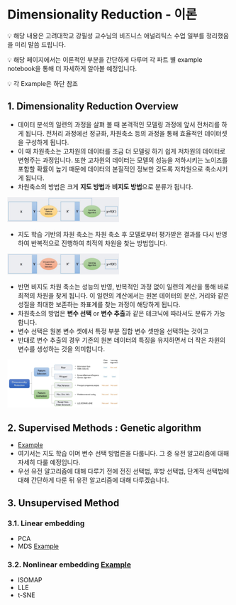 # **Dimensionality Reduction**  - 이론

<aside>
💡 해당 내용은 고려대학교 강필성 교수님의 비즈니스 애널리틱스 수업 일부를 정리했음을 미리 말씀 드립니다.
  
💡 해당 페이지에서는 이론적인 부분을 간단하게 다루며 각 파트 별 example notebook을 통해 더 자세하게 알아볼 예정입니다. 
  
💡 각 Example은 하단 참조 
</aside>

## 1. **Dimensionality Reduction Overview**

- 데이터 분석의 일련의 과정을 살펴 볼 때 본격적인 모델링 과정에 앞서 전처리를 하게 됩니다. 전처리 과정에선 정규화, 차원축소 등의 과정을 통해 효율적인 데이터셋을 구성하게 됩니다.
- 이 때 차원축소는 고차원의 데이터를 조금 더 모델링 하기 쉽게 저차원의 데이터로 변형주는 과정입니다. 또한 고차원의 데이터는 모델의 성능을 저하시키는 노이즈를 포함할 확률이 높기 때문에 데이터의 본질적인 정보만 갖도록 저차원으로 축소시키게 됩니다.
- 차원축소의 방법은 크게 **지도 방법**과 **비지도 방법**으로 분류가 됩니다.
<img src="https://github.com/crimama/BA/blob/main/1.Dimensionality%20Reduction/source/Untitled.png"  width="50%" height="50%"/>

- 지도 학습 기반의 차원 축소는 차원 축소 후 모델로부터 평가받은 결과를 다시 반영하여 반복적으로 진행하여 최적의 차원을 찾는 방법입니다.


<img src="https://github.com/crimama/BA/blob/main/1.Dimensionality%20Reduction/source/Untitled%201.png"  width="50%" height="50%"/>

- 반면 비지도 차원 축소는 성능의 반영, 반복적인 과정 없이 일련의 계산을 통해 바로 최적의 차원을 찾게 됩니다. 이 일련의 계산에서는 원본 데이터의 분산, 거리와 같은 성질을 최대한 보존하는 좌표계를 찾는 과정이 해당하게 됩니다.
- 차원축소의 방법은 **변수 선택** or **변수 추출**과 같은 테크닉에 따라서도 분류가 가능합니다.
- 변수 선택은 원본 변수 셋에서 특정 부분 집합 변수 셋만을 선택하는 것이고
- 반대로 변수 추출의 경우 기존의 원본 데이터의 특징을 유지하면서 더 작은 차원의 변수를 생성하는 것을 의미합니다.


<img src="https://github.com/crimama/BA/blob/main/1.Dimensionality%20Reduction/source/Untitled%202.png"  width="50%" height="50%"/>

## 2. Supervised Methods : Genetic algorithm 

- [Example](https://github.com/crimama/BA/blob/main/1.Dimensionality%20Reduction/1.Genetic.ipynb)
- 여기서는 지도 학습 이며 변수 선택 방법론을 다룹니다. 그 중 유전 알고리즘에 대해 자세히 다룰 예정입니다.
- 우선 유전 알고리즘에 대해 다루기 전에 전진 선택법, 후방 선택법, 단계적 선택법에 대해 간단하게 다룬 뒤 유전 알고리즘에 대해 다루겠습니다.

## 3. Unsupervised Method

### 3.1. Linear embedding
  - PCA
  - MDS [Example](https://github.com/crimama/BA/blob/main/1.Dimensionality%20Reduction/2.MDS.ipynb)
### 3.2. Nonlinear embedding [Example](https://github.com/crimama/BA/blob/main/1.Dimensionality%20Reduction/3.non_linear.ipynb)
  - ISOMAP 
  - LLE 
  - t-SNE 
